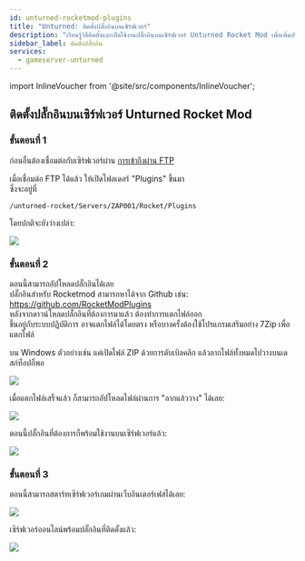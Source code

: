 ```yaml
---
id: unturned-rocketmod-plugins
title: "Unturned: ติดตั้งปลั๊กอินบนเซิร์ฟเวอร์"
description: "เรียนรู้วิธีติดตั้งและเปิดใช้งานปลั๊กอินบนเซิร์ฟเวอร์ Unturned Rocket Mod เพื่อเพิ่มประสบการณ์การเล่นเกมและฟังก์ชันของเซิร์ฟเวอร์ → เรียนรู้เพิ่มเติมตอนนี้"
sidebar_label: ติดตั้งปลั๊กอิน
services:
  - gameserver-unturned
---
```


import InlineVoucher from '@site/src/components/InlineVoucher';

<InlineVoucher />

## ติดตั้งปลั๊กอินบนเซิร์ฟเวอร์ Unturned Rocket Mod

### ขั้นตอนที่ 1
ก่อนอื่นต้องเชื่อมต่อกับเซิร์ฟเวอร์ผ่าน [การเข้าถึงผ่าน FTP](gameserver-ftpaccess.md)

เมื่อเชื่อมต่อ FTP ได้แล้ว ให้เปิดโฟลเดอร์ "Plugins" ขึ้นมา  
ซึ่งจะอยู่ที่  
```
/unturned-rocket/Servers/ZAP001/Rocket/Plugins
```
โดยปกติจะยังว่างเปล่า:

![](https://screensaver01.zap-hosting.com/index.php/s/wYY7jLji9YaNcBp/preview)

### ขั้นตอนที่ 2

ตอนนี้สามารถอัปโหลดปลั๊กอินได้เลย  
ปลั๊กอินสำหรับ Rocketmod สามารถหาได้จาก Github เช่น: https://github.com/RocketModPlugins  
หลังจากดาวน์โหลดปลั๊กอินที่ต้องการมาแล้ว ต้องทำการแตกไฟล์ออก  
ขึ้นอยู่กับระบบปฏิบัติการ อาจแตกไฟล์ได้โดยตรง หรือบางครั้งต้องใช้โปรแกรมเสริมอย่าง 7Zip เพื่อแตกไฟล์

บน Windows ตัวอย่างเช่น แค่เปิดไฟล์ ZIP ด้วยการดับเบิลคลิก แล้วลากไฟล์ทั้งหมดไปวางบนเดสก์ท็อปก็พอ

![](https://screensaver01.zap-hosting.com/index.php/s/qnpy29HySQzJTBL/preview)

เมื่อแตกไฟล์เสร็จแล้ว ก็สามารถอัปโหลดไฟล์ผ่านการ "ลากแล้ววาง" ได้เลย:

![](https://screensaver01.zap-hosting.com/index.php/s/o4ZNQtyosnw5eHo/preview)

ตอนนี้ปลั๊กอินที่ต้องการก็พร้อมใช้งานบนเซิร์ฟเวอร์แล้ว:

![](https://screensaver01.zap-hosting.com/index.php/s/DYXpnZ2n5ibxW5t/preview)

### ขั้นตอนที่ 3

ตอนนี้สามารถสตาร์ทเซิร์ฟเวอร์เกมผ่านเว็บอินเตอร์เฟสได้เลย:

![](https://screensaver01.zap-hosting.com/index.php/s/pgyBsYcoXNP7dnL/preview)

เซิร์ฟเวอร์ออนไลน์พร้อมปลั๊กอินที่ติดตั้งแล้ว:

![](https://screensaver01.zap-hosting.com/index.php/s/ZZLPBprWoBZfTQ6/preview)


<InlineVoucher />